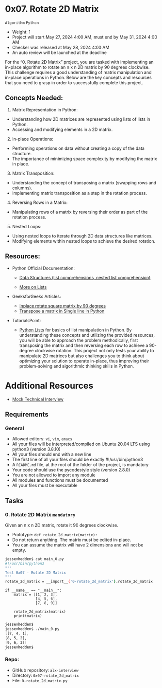 # 0x07. Rotate 2D Matrix
`Algorithm` 
`Python`
- Weight: 1
- Project will start May 27, 2024 4:00 AM, must end by May 31, 2024 4:00 AM
- Checker was released at May 28, 2024 4:00 AM
- An auto review will be launched at the deadline

For the “0. Rotate 2D Matrix” project, you are tasked with implementing an in-place algorithm to rotate an n x n 2D matrix by 90 degrees clockwise. This challenge requires a good understanding of matrix manipulation and in-place operations in Python. Below are the key concepts and resources that you need to grasp in order to successfully complete this project.

## Concepts Needed:
1) Matrix Representation in Python:

- Understanding how 2D matrices are represented using lists of lists in Python.
- Accessing and modifying elements in a 2D matrix.

2) In-place Operations:

 - Performing operations on data without creating a copy of the data structure.
 - The importance of minimizing space complexity by modifying the matrix in place.

3) Matrix Transposition:

- Understanding the concept of transposing a matrix (swapping rows and columns).
- Implementing matrix transposition as a step in the rotation process.
4) Reversing Rows in a Matrix:

- Manipulating rows of a matrix by reversing their order as part of the rotation process.
5) Nested Loops:

- Using nested loops to iterate through 2D data structures like matrices.
- Modifying elements within nested loops to achieve the desired rotation.

## Resources:
- Python Official Documentation:

	- [Data Structures (list comprehensions, nested list comprehension)](https://docs.python.org/3/tutorial/datastructures.html)

	- [More on Lists](https://docs.python.org/3/tutorial/datastructures.html#more-on-lists)
- GeeksforGeeks Articles:

	- [Inplace rotate square matrix by 90 degrees](https://www.geeksforgeeks.org/inplace-rotate-square-matrix-by-90-degrees/)
	- [Transpose a matrix in Single line in Python](https://www.geeksforgeeks.org/inplace-rotate-square-matrix-by-90-degrees/)
- TutorialsPoint:

	- [Python Lists](https://www.tutorialspoint.com/python/python_lists.htm) for basics of list manipulation in Python.
By understanding these concepts and utilizing the provided resources, you will be able to approach the problem methodically, first transposing the matrix and then reversing each row to achieve a 90-degree clockwise rotation. This project not only tests your ability to manipulate 2D matrices but also challenges you to think about optimizing your solution to operate in-place, thus improving their problem-solving and algorithmic thinking skills in Python.

# Additional Resources

- [Mock Technical Interview](https://www.youtube.com/watch?v=yM9Xbi-MigE)

## Requirements

### General
- Allowed editors: `vi`, `vim`, `emacs`
- All your files will be interpreted/compiled on Ubuntu 20.04 LTS using python3 (version 3.8.10)
- All your files should end with a new line
- The first line of all your files should be exactly #!/usr/bin/python3
- A `README.md` file, at the root of the folder of the project, is mandatory
- Your code should use the pycodestyle style (version 2.8.0)
- You are not allowed to import any module
- All modules and functions must be documented
- All your files must be executable

## Tasks
### 0. Rotate 2D Matrix     `mandatory`
Given an n x n 2D matrix, rotate it 90 degrees clockwise.

- Prototype: `def rotate_2d_matrix(matrix):`
- Do not return anything. The matrix must be edited in-place.
- You can assume the matrix will have 2 dimensions and will not be empty.

```bash
jessevhedden$ cat main_0.py
#!/usr/bin/python3
"""
Test 0x07 - Rotate 2D Matrix
"""
rotate_2d_matrix = __import__('0-rotate_2d_matrix').rotate_2d_matrix
```

```python3
if __name__ == "__main__":
    matrix = [[1, 2, 3],
              [4, 5, 6],
              [7, 8, 9]]

    rotate_2d_matrix(matrix)
    print(matrix)
```

```bash
jessevhedden$
jessevhedden$ ./main_0.py
[[7, 4, 1],
[8, 5, 2],
[9, 6, 3]]
jessevhedden$
```

### Repo:

- GitHub repository: `alx-interview`
- Directory: `0x07-rotate_2d_matrix`
- File: `0-rotate_2d_matrix.py`
